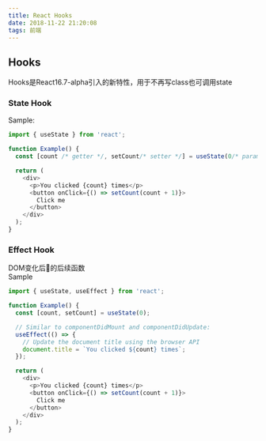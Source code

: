 ```yaml
---
title: React Hooks
date: 2018-11-22 21:20:08
tags: 前端
---
```


## Hooks
Hooks是React16.7-alpha引入的新特性，用于不再写class也可调用state

### State Hook
Sample:
```javascript
import { useState } from 'react';

function Example() {
  const [count /* getter */, setCount/* setter */] = useState(0/* param */);

  return (
    <div>
      <p>You clicked {count} times</p>
      <button onClick={() => setCount(count + 1)}>
        Click me
      </button>
    </div>
  );
}
```

### Effect Hook
DOM变化后的后续函数  
Sample
```javascript
import { useState, useEffect } from 'react';

function Example() {
  const [count, setCount] = useState(0);

  // Similar to componentDidMount and componentDidUpdate:
  useEffect(() => {
    // Update the document title using the browser API
    document.title = `You clicked ${count} times`;
  });

  return (
    <div>
      <p>You clicked {count} times</p>
      <button onClick={() => setCount(count + 1)}>
        Click me
      </button>
    </div>
  );
}
```